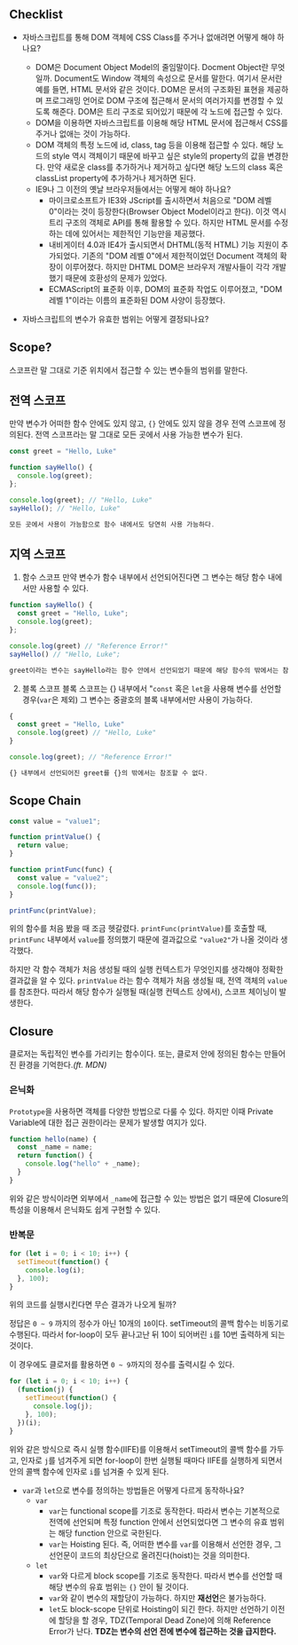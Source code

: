 ## Checklist

* 자바스크립트를 통해 DOM 객체에 CSS Class를 주거나 없애려면 어떻게 해야 하나요?
  - DOM은 Document Object Model의 줄임말이다. Docment Object란 무엇일까. Document도 Window 객체의 속성으로 문서를 말한다. 여기서 문서란 예를 들면, HTML 문서와 같은 것이다. DOM은 문서의 구조화된 표현을 제공하며 프로그래밍 언어로 DOM 구조에 접근해서 문서의 여러가지를 변경할 수 있도록 해준다. DOM은 트리 구조로 되어있기 때문에 각 노드에 접근할 수 있다. 
  - DOM을 이용하면 자바스크립트를 이용해 해당 HTML 문서에 접근해서 CSS를 주거나 없애는 것이 가능하다. 
  - DOM 객체의 특정 노드에 id, class, tag 등을 이용해 접근할 수 있다. 해당 노드의 style 역시 객체이기 때문에 바꾸고 싶은 style의 property의 값을 변경한다. 만약 새로운 class를 추가하거나 제거하고 싶다면 해당 노드의 class 혹은 classList property에 추가하거나 제거하면 된다. 

  * IE9나 그 이전의 옛날 브라우저들에서는 어떻게 해야 하나요?
    - 마이크로소프트가 IE3와 JScript를 출시하면서 처음으로 "DOM 레벨 0"이라는 것이 등장한다(Browser Object Model이라고 한다). 이것 역시 트리 구조의 객체로 API를 통해 활용할 수 있다. 하지만 HTML 문서를 수정하는 데에 있어서는 제한적인 기능만을 제공했다. 
    - 내비게이터 4.0과 IE4가 출시되면서 DHTML(동적 HTML) 기능 지원이 추가되었다. 기존의 "DOM 레벨 0"에서 제한적이었던 Document 객체의 확장이 이루어졌다. 하지만 DHTML DOM은 브라우저 개발사들이 각각 개발했기 때문에 호환성의 문제가 있었다. 
    - ECMAScript의 표준화 이후, DOM의 표준화 작업도 이루어졌고, "DOM 레벨 1"이라는 이름의 표준화된 DOM 사양이 등장했다. 

* 자바스크립트의 변수가 유효한 범위는 어떻게 결정되나요?

## Scope?

스코프란 말 그대로 기준 위치에서 접근할 수 있는 변수들의 범위를 말한다.

## 전역 스코프

만약 변수가 어떠한 함수 안에도 있지 않고, `{}` 안에도 있지 않을 경우 전역 스코프에 정의된다. 
전역 스코프라는 말 그대로 모든 곳에서 사용 가능한 변수가 된다. 

```js
const greet = "Hello, Luke"

function sayHello() {
  console.log(greet);
};

console.log(greet); // "Hello, Luke"
sayHello(); // "Hello, Luke"

모든 곳에서 사용이 가능함으로 함수 내에서도 당연히 사용 가능하다. 
```

## 지역 스코프

1. 함수 스코프
만약 변수가 함수 내부에서 선언되어진다면 그 변수는 해당 함수 내에서만 사용할 수 있다. 

```js
function sayHello() {
  const greet = "Hello, Luke";
  console.log(greet);
};

console.log(greet) // "Reference Error!"
sayHello() // "Hello, Luke";

greet이라는 변수는 sayHello라는 함수 안에서 선언되었기 때문에 해당 함수의 밖에서는 참조할 수 없다. 
```

2. 블록 스코프
블록 스코프는 {} 내부에서 "`const` 혹은 `let`을 사용해 변수를 선언할 경우(`var`은 제외) 그 변수는 중괄호의 블록 내부에서만 사용이 가능하다. 

```js
{
  const greet = "Hello, Luke"
  console.log(greet) // "Hello, Luke"
}

console.log(greet); // "Reference Error!"

{} 내부에서 선언되어진 greet를 {}의 밖에서는 참조할 수 없다. 
```

## Scope Chain

```js
const value = "value1";

function printValue() {
  return value;
}

function printFunc(func) {
  const value = "value2";
  console.log(func());
}

printFunc(printValue);
```
위의 함수를 처음 봤을 때 조금 헷갈렸다. `printFunc(printValue)`를 호출할 때, `printFunc` 내부에서 `value`를 정의했기 때문에 결과값으로 `"value2"`가 나올 것이라 생각했다. 

하지만 각 함수 객체가 처음 생성될 때의 실행 컨텍스트가 무엇인지를 생각해야 정확한 결과값을 알 수 있다. `printValue` 라는 함수 객체가 처음 생성될 때, 전역 객체의 `value`를 참조한다. 따라서 해당 함수가 실행될 때(실행 컨텍스트 상에서), 스코프 체이닝이 발생한다. 

## Closure

클로저는 독립적인 변수를 가리키는 함수이다. 또는, 클로저 안에 정의된 함수는 만들어진 환경을 기억한다._(ft. MDN)_

### 은닉화

`Prototype`을 사용하면 객체를 다양한 방법으로 다룰 수 있다. 하지만 이때 Private Variable에 대한 접근 권한이라는 문제가 발생할 여지가 있다. 

```js
function hello(name) {
  const _name = name;
  return function() {
    console.log("hello" + _name);
  }
}
```
위와 같은 방식이라면 외부에서 `_name`에 접근할 수 있는 방법은 없기 때문에 Closure의 특성을 이용해서 은닉화도 쉽게 구현할 수 있다. 

### 반복문

```js
for (let i = 0; i < 10; i++) {
  setTimeout(function() {
    console.log(i);
  }, 100);
}
```
위의 코드를 실행시킨다면 무슨 결과가 나오게 될까?

정답은 `0 ~ 9` 까지의 정수가 아닌 10개의 `10`이다. 
setTimeout의 콜백 함수는 비동기로 수행된다. 따라서 for-loop이 모두 끝나고난 뒤 10이 되어버린 `i`를 10번 출력하게 되는 것이다. 

이 경우에도 클로저를 활용하면 `0 ~ 9`까지의 정수를 출력시킬 수 있다. 

```js
for (let i = 0; i < 10; i++) {
  (function(j) {
  	setTimeout(function() {
      console.log(j);
    }, 100);
  })(i);
}
```
위와 같은 방식으로 즉시 실행 함수(IIFE)를 이용해서 setTimeout의 콜백 함수를 가두고, 인자로 `j`를 넘겨주게 되면 for-loop이 한번 실행될 때마다 IIFE를 실행하게 되면서 안의 콜백 함수에 인자로 `i`를 넘겨줄 수 있게 된다. 

  * `var`과 `let`으로 변수를 정의하는 방법들은 어떻게 다르게 동작하나요?
    - `var`
      * `var`는 functional scope를 기조로 동작한다. 따라서 변수는 기본적으로 전역에 선언되며 특정 function 안에서 선언되었다면 그 변수의 유효 범위는 해당 function 안으로 국한된다. 
      * `var`는 Hoisting 된다. 즉, 어떠한 변수를 `var`를 이용해서 선언한 경우, 그 선언문이 코드의 최상단으로 올려진다(hoist)는 것을 의미한다. 
    - `let`
      * `var`와 다르게 block scope를 기조로 동작한다. 따라서 변수를 선언할 때 해당 변수의 유효 범위는 `{}` 안이 될 것이다. 
      * `var`와 같이 변수의 재할당이 가능하다. 하지만 **재선언**은 불가능하다. 
      * `let`도 block-scope 단위로 Hoisting이 되긴 한다. 하지만 선언하기 이전에 할당을 할 경우, TDZ(Temporal Dead Zone)에 의해 Reference Error가 난다. __TDZ는 변수의 선언 전에 변수에 접근하는 것을 급지한다.__
